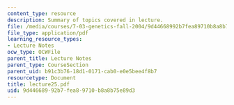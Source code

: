 ```yaml
---
content_type: resource
description: Summary of topics covered in lecture.
file: /media/courses/7-03-genetics-fall-2004/9d44668992b7fea89710b8a8b75e89d3_lecture25.pdf
file_type: application/pdf
learning_resource_types:
- Lecture Notes
ocw_type: OCWFile
parent_title: Lecture Notes
parent_type: CourseSection
parent_uid: b91c3b76-18d1-0171-cab0-e0e5bee4f8b7
resourcetype: Document
title: lecture25.pdf
uid: 9d446689-92b7-fea8-9710-b8a8b75e89d3
---
```

